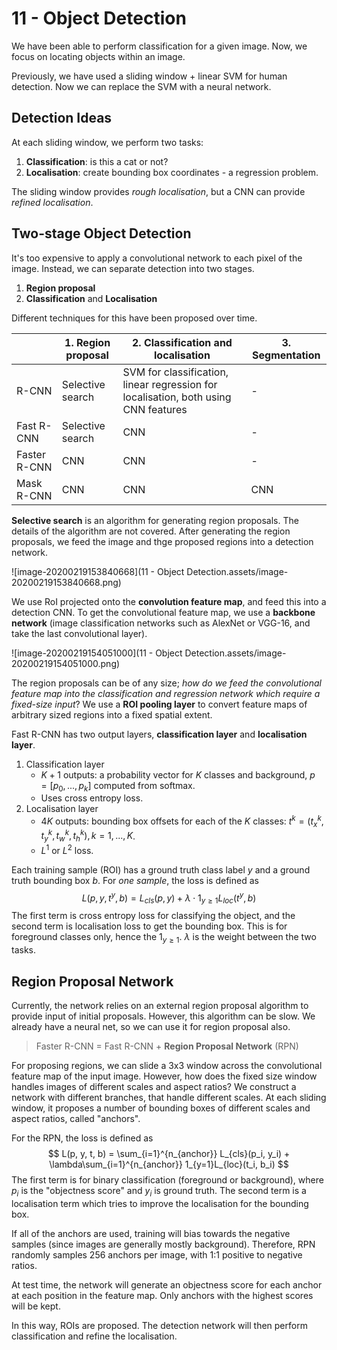 # 11 - Object Detection

We have been able to perform classification for a given image. Now, we focus on locating objects within an image.

Previously, we have used a sliding window + linear SVM for human detection. Now we can replace the SVM with a neural network.

## Detection Ideas

At each sliding window, we perform two tasks:

1. **Classification**: is this a cat or not?
2. **Localisation**: create bounding box coordinates - a regression problem.

The sliding window provides *rough localisation*, but a CNN can provide *refined localisation*.

## Two-stage Object Detection

It's too expensive to apply a convolutional network to each pixel of the image. Instead, we can separate detection into two stages.

1. **Region proposal**
2. **Classification** and **Localisation**

Different techniques for this have been proposed over time.

|              | 1.  Region proposal | 2. Classification and localisation                           | 3. Segmentation |
| ------------ | ------------------- | ------------------------------------------------------------ | --------------- |
| R-CNN        | Selective search    | SVM for classification, linear regression for localisation, both using CNN features | -               |
| Fast R-CNN   | Selective search    | CNN                                                          | -               |
| Faster R-CNN | CNN                 | CNN                                                          | -               |
| Mask R-CNN   | CNN                 | CNN                                                          | CNN             |

**Selective search** is an algorithm for generating region proposals. The details of the algorithm are not covered. After generating the region proposals, we feed the image and thge proposed regions into a detection network.

![image-20200219153840668](11 - Object Detection.assets/image-20200219153840668.png)

We use RoI projected onto the **convolution feature map**, and feed this into a detection CNN. To get the convolutional feature map, we use a **backbone network** (image classification networks such as AlexNet or VGG-16, and take the last convolutional layer).

![image-20200219154051000](11 - Object Detection.assets/image-20200219154051000.png)

The region proposals can be of any size; *how do we feed the convolutional feature map into the classification and regression network which require a fixed-size input*? We use a **ROI pooling layer** to convert feature maps of arbitrary sized regions into a fixed spatial extent.

Fast R-CNN has two output layers, **classification layer** and **localisation layer**.

1. Classification layer
   - $K+1$ outputs: a probability vector for $K$ classes and background, $p=[p_0,...,p_k]$ computed from softmax.
   - Uses cross entropy loss.
2. Localisation layer
   - $4K$ outputs: bounding box offsets for each of the $K$ classes: $t^k = (t_x^k, t_y^k, t_w^k, t_h^k), k=1,...,K$.
   - $L^1$ or $L^2$ loss.

Each training sample (ROI) has a ground truth class label $y$ and a ground truth bounding box $b$. For *one sample*, the loss is defined as
$$
L(p, y, t^y, b) = L_{cls}(p, y) + \lambda \cdot1_{y\geq 1} L_{loc}(t^y, b)
$$
The first term is cross entropy loss for classifying the object, and the second term is localisation loss to get the bounding box. This is for foreground classes only, hence the $1_{y\geq 1}$.  $\lambda$ is the weight between the two tasks.



## Region Proposal Network

Currently, the network relies on an external region proposal algorithm to provide input of initial proposals. However, this algorithm can be slow. We already have a neural net, so we can use it for region proposal also.

>Faster R-CNN = Fast R-CNN + **Region Proposal Network** (RPN)

For proposing regions, we can slide a 3x3 window across the convolutional feature map of the input image. However, how does the fixed size window handles images of different scales and aspect ratios? We construct a network with different branches, that handle different scales. At each sliding window, it proposes a number of bounding boxes of different scales and aspect ratios, called "anchors". 

For the RPN, the loss is defined as
$$
L(p, y, t, b) = \sum_{i=1}^{n_{anchor}} L_{cls}(p_i, y_i) + \lambda\sum_{i=1}^{n_{anchor}} 1_{y=1}L_{loc}(t_i, b_i)
$$
The first term is for binary classification (foreground or background), where $p_i$ is the "objectness score" and $y_i$ is ground truth. The second term is a localisation term which tries to improve the localisation for the bounding box.

If all of the anchors are used, training will bias towards the negative samples (since images are generally mostly background). Therefore, RPN randomly samples 256 anchors per image, with 1:1 positive to negative ratios.

At test time, the network will generate an objectness score for each anchor at each position in the feature map. Only anchors with the highest scores will be kept.

In this way, ROIs are proposed. The detection network will then perform classification and refine the localisation.